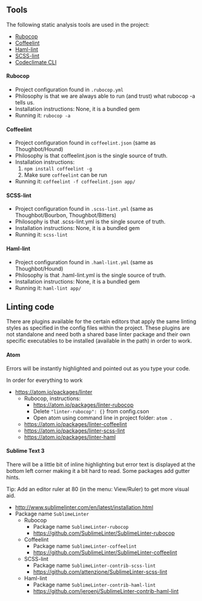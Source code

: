 Tools
-------------

The following static analysis tools are used in the project:
* [Rubocop](https://github.com/bbatsov/rubocop)
* [Coffeelint](https://github.com/clutchski/coffeelint)
* [Haml-lint](https://github.com/brigade/haml-lint)
* [SCSS-lint](https://github.com/brigade/scss-lint)
* [Codeclimate CLI](https://github.com/codeclimate/codeclimate)

#### Rubocop
* Project configuration found in `.rubocop.yml`
* Philosophy is that we are always able to run (and trust) what rubocop -a tells
  us.
* Installation instructions: None, it is a bundled gem
* Running it: `rubocop -a`

#### Coffeelint
* Project configuration found in `coffeelint.json` (same as Thoughbot/Hound)
* Philosophy is that coffeelint.json is the single source of truth.
* Installation instructions:
  1. `npm install coffeelint -g`
  2. Make sure `coffeelint` can be run
* Running it: `coffeelint -f coffeelint.json app/`

#### SCSS-lint
* Project configuration found in `.scss-lint.yml` (same as Thoughbot/Bourbon,
  Thoughbot/Bitters)
* Philosophy is that .scss-lint.yml is the single source of truth.
* Installation instructions: None, it is a bundled gem
* Running it: `scss-lint`

#### Haml-lint
* Project configuration found in `.haml-lint.yml` (same as Thoughbot/Hound)
* Philosophy is that .haml-lint.yml is the single source of truth.
* Installation instructions: None, it is a bundled gem
* Running it: `haml-lint app/`

Linting code
------------
There are plugins available for the certain editors that apply the same linting
styles as specified in the config files within the project. These plugins are
not standalone and need both a shared base linter package and their own specific
executables to be installed (available in the path) in order to work.

#### Atom

Errors will be instantly highlighted and pointed out as you type your code.

In order for everything to work
* https://atom.io/packages/linter
  * Rubocop, instructions:
    * https://atom.io/packages/linter-rubocop
    * Delete `"linter-rubocop": {}` from config.cson
    * Open atom using command line in project folder: `atom .`
  * https://atom.io/packages/linter-coffeelint
  * https://atom.io/packages/linter-scss-lint
  * https://atom.io/packages/linter-haml

#### Sublime Text 3

There will be a little bit of inline highlighting but error text is displayed at
the bottom left corner making it a bit hard to read. Some packages add gutter
hints.

Tip: Add an editor ruler at 80 (in the menu: View/Ruler) to get more visual aid.

* http://www.sublimelinter.com/en/latest/installation.html
* Package name `SublimeLinter`
  * Rubocop
    * Package name `SublimeLinter-rubocop`
    * https://github.com/SublimeLinter/SublimeLinter-rubocop
  * Coffeelint
    * Package name `SublimeLinter-coffeelint`
    * https://github.com/SublimeLinter/SublimeLinter-coffeelint
  * SCSS-lint
    * Package name `SublimeLinter-contrib-scss-lint`
    * https://github.com/attenzione/SublimeLinter-scss-lint
  * Haml-lint
    * Package name `SublimeLinter-contrib-haml-lint`
    * https://github.com/jeroenj/SublimeLinter-contrib-haml-lint
